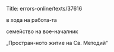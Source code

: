 Title: errors-online/texts/37616

в хода на работа-та

семейство на вое-началник

„Простран-ното житие на Св. Методий“
